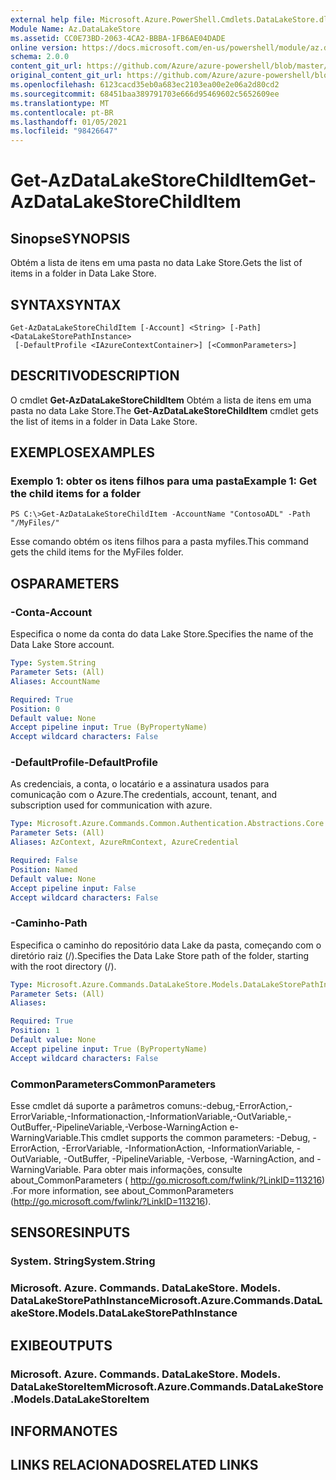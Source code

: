 ```yaml
---
external help file: Microsoft.Azure.PowerShell.Cmdlets.DataLakeStore.dll-Help.xml
Module Name: Az.DataLakeStore
ms.assetid: CC0E73BD-2063-4CA2-BBBA-1FB6AE04DADE
online version: https://docs.microsoft.com/en-us/powershell/module/az.datalakestore/get-azdatalakestorechilditem
schema: 2.0.0
content_git_url: https://github.com/Azure/azure-powershell/blob/master/src/DataLakeStore/DataLakeStore/help/Get-AzDataLakeStoreChildItem.md
original_content_git_url: https://github.com/Azure/azure-powershell/blob/master/src/DataLakeStore/DataLakeStore/help/Get-AzDataLakeStoreChildItem.md
ms.openlocfilehash: 6123cacd35eb0a683ec2103ea00e2e06a2d80cd2
ms.sourcegitcommit: 68451baa389791703e666d95469602c5652609ee
ms.translationtype: MT
ms.contentlocale: pt-BR
ms.lasthandoff: 01/05/2021
ms.locfileid: "98426647"
---
```

# <span data-ttu-id="2c03b-101">Get-AzDataLakeStoreChildItem</span><span class="sxs-lookup"><span data-stu-id="2c03b-101">Get-AzDataLakeStoreChildItem</span></span>

## <span data-ttu-id="2c03b-102">Sinopse</span><span class="sxs-lookup"><span data-stu-id="2c03b-102">SYNOPSIS</span></span>
<span data-ttu-id="2c03b-103">Obtém a lista de itens em uma pasta no data Lake Store.</span><span class="sxs-lookup"><span data-stu-id="2c03b-103">Gets the list of items in a folder in Data Lake Store.</span></span>

## <span data-ttu-id="2c03b-104">SYNTAX</span><span class="sxs-lookup"><span data-stu-id="2c03b-104">SYNTAX</span></span>

```
Get-AzDataLakeStoreChildItem [-Account] <String> [-Path] <DataLakeStorePathInstance>
 [-DefaultProfile <IAzureContextContainer>] [<CommonParameters>]
```

## <span data-ttu-id="2c03b-105">DESCRITIVO</span><span class="sxs-lookup"><span data-stu-id="2c03b-105">DESCRIPTION</span></span>
<span data-ttu-id="2c03b-106">O cmdlet **Get-AzDataLakeStoreChildItem** Obtém a lista de itens em uma pasta no data Lake Store.</span><span class="sxs-lookup"><span data-stu-id="2c03b-106">The **Get-AzDataLakeStoreChildItem** cmdlet gets the list of items in a folder in Data Lake Store.</span></span>

## <span data-ttu-id="2c03b-107">EXEMPLOS</span><span class="sxs-lookup"><span data-stu-id="2c03b-107">EXAMPLES</span></span>

### <span data-ttu-id="2c03b-108">Exemplo 1: obter os itens filhos para uma pasta</span><span class="sxs-lookup"><span data-stu-id="2c03b-108">Example 1: Get the child items for a folder</span></span>
```
PS C:\>Get-AzDataLakeStoreChildItem -AccountName "ContosoADL" -Path "/MyFiles/"
```

<span data-ttu-id="2c03b-109">Esse comando obtém os itens filhos para a pasta myfiles.</span><span class="sxs-lookup"><span data-stu-id="2c03b-109">This command gets the child items for the MyFiles folder.</span></span>

## <span data-ttu-id="2c03b-110">OS</span><span class="sxs-lookup"><span data-stu-id="2c03b-110">PARAMETERS</span></span>

### <span data-ttu-id="2c03b-111">-Conta</span><span class="sxs-lookup"><span data-stu-id="2c03b-111">-Account</span></span>
<span data-ttu-id="2c03b-112">Especifica o nome da conta do data Lake Store.</span><span class="sxs-lookup"><span data-stu-id="2c03b-112">Specifies the name of the Data Lake Store account.</span></span>

```yaml
Type: System.String
Parameter Sets: (All)
Aliases: AccountName

Required: True
Position: 0
Default value: None
Accept pipeline input: True (ByPropertyName)
Accept wildcard characters: False
```

### <span data-ttu-id="2c03b-113">-DefaultProfile</span><span class="sxs-lookup"><span data-stu-id="2c03b-113">-DefaultProfile</span></span>
<span data-ttu-id="2c03b-114">As credenciais, a conta, o locatário e a assinatura usados para comunicação com o Azure.</span><span class="sxs-lookup"><span data-stu-id="2c03b-114">The credentials, account, tenant, and subscription used for communication with azure.</span></span>

```yaml
Type: Microsoft.Azure.Commands.Common.Authentication.Abstractions.Core.IAzureContextContainer
Parameter Sets: (All)
Aliases: AzContext, AzureRmContext, AzureCredential

Required: False
Position: Named
Default value: None
Accept pipeline input: False
Accept wildcard characters: False
```

### <span data-ttu-id="2c03b-115">-Caminho</span><span class="sxs-lookup"><span data-stu-id="2c03b-115">-Path</span></span>
<span data-ttu-id="2c03b-116">Especifica o caminho do repositório data Lake da pasta, começando com o diretório raiz (/).</span><span class="sxs-lookup"><span data-stu-id="2c03b-116">Specifies the Data Lake Store path of the folder, starting with the root directory (/).</span></span>

```yaml
Type: Microsoft.Azure.Commands.DataLakeStore.Models.DataLakeStorePathInstance
Parameter Sets: (All)
Aliases:

Required: True
Position: 1
Default value: None
Accept pipeline input: True (ByPropertyName)
Accept wildcard characters: False
```

### <span data-ttu-id="2c03b-117">CommonParameters</span><span class="sxs-lookup"><span data-stu-id="2c03b-117">CommonParameters</span></span>
<span data-ttu-id="2c03b-118">Esse cmdlet dá suporte a parâmetros comuns:-debug,-ErrorAction,-ErrorVariable,-Informationaction,-InformationVariable,-OutVariable,-OutBuffer,-PipelineVariable,-Verbose-WarningAction e-WarningVariable.</span><span class="sxs-lookup"><span data-stu-id="2c03b-118">This cmdlet supports the common parameters: -Debug, -ErrorAction, -ErrorVariable, -InformationAction, -InformationVariable, -OutVariable, -OutBuffer, -PipelineVariable, -Verbose, -WarningAction, and -WarningVariable.</span></span> <span data-ttu-id="2c03b-119">Para obter mais informações, consulte about_CommonParameters ( http://go.microsoft.com/fwlink/?LinkID=113216) .</span><span class="sxs-lookup"><span data-stu-id="2c03b-119">For more information, see about_CommonParameters (http://go.microsoft.com/fwlink/?LinkID=113216).</span></span>

## <span data-ttu-id="2c03b-120">SENSORES</span><span class="sxs-lookup"><span data-stu-id="2c03b-120">INPUTS</span></span>

### <span data-ttu-id="2c03b-121">System. String</span><span class="sxs-lookup"><span data-stu-id="2c03b-121">System.String</span></span>

### <span data-ttu-id="2c03b-122">Microsoft. Azure. Commands. DataLakeStore. Models. DataLakeStorePathInstance</span><span class="sxs-lookup"><span data-stu-id="2c03b-122">Microsoft.Azure.Commands.DataLakeStore.Models.DataLakeStorePathInstance</span></span>

## <span data-ttu-id="2c03b-123">EXIBE</span><span class="sxs-lookup"><span data-stu-id="2c03b-123">OUTPUTS</span></span>

### <span data-ttu-id="2c03b-124">Microsoft. Azure. Commands. DataLakeStore. Models. DataLakeStoreItem</span><span class="sxs-lookup"><span data-stu-id="2c03b-124">Microsoft.Azure.Commands.DataLakeStore.Models.DataLakeStoreItem</span></span>

## <span data-ttu-id="2c03b-125">INFORMA</span><span class="sxs-lookup"><span data-stu-id="2c03b-125">NOTES</span></span>

## <span data-ttu-id="2c03b-126">LINKS RELACIONADOS</span><span class="sxs-lookup"><span data-stu-id="2c03b-126">RELATED LINKS</span></span>
